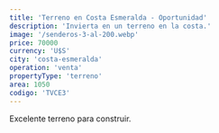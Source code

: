 ```yaml
---
title: 'Terreno en Costa Esmeralda - Oportunidad'
description: 'Invierta en un terreno en la costa.'
image: '/senderos-3-al-200.webp'
price: 70000
currency: 'U$S'
city: 'costa-esmeralda'
operation: 'venta'
propertyType: 'terreno'
area: 1050
codigo: 'TVCE3'
---
```


Excelente terreno para construir.
